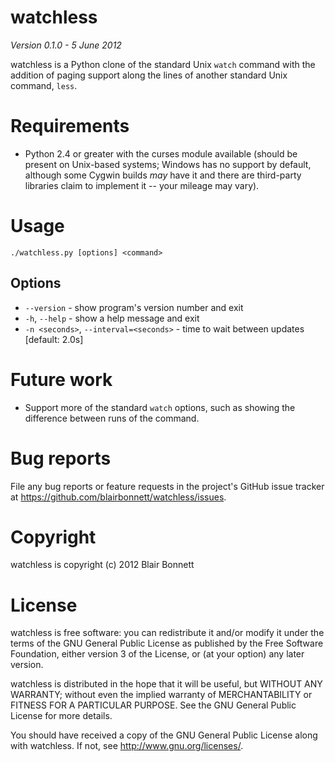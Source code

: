 watchless
=========

*Version 0.1.0 - 5 June 2012*

watchless is a Python clone of the standard Unix ``watch`` command with the
addition of paging support along the lines of another standard Unix command,
``less``.

Requirements
============

* Python 2.4 or greater with the curses module available (should be present on
  Unix-based systems; Windows has no support by default, although some Cygwin
  builds *may* have it and there are third-party libraries claim to implement
  it -- your mileage may vary).

Usage
=====

``./watchless.py [options] <command>``

Options
-------

* ``--version`` - show program's version number and exit
* ``-h``, ``--help`` - show a help message and exit
* ``-n <seconds>``, ``--interval=<seconds>`` - time to wait between updates [default: 2.0s]

Future work
===========

* Support more of the standard ``watch`` options, such as showing the
  difference between runs of the command.

Bug reports
===========

File any bug reports or feature requests in the project's GitHub issue tracker at
<https://github.com/blairbonnett/watchless/issues>.

Copyright
=========

watchless is copyright (c) 2012 Blair Bonnett

License
=======

watchless is free software: you can redistribute it and/or modify it under the
terms of the GNU General Public License as published by the Free Software
Foundation, either version 3 of the License, or (at your option) any later
version.

watchless is distributed in the hope that it will be useful, but WITHOUT ANY
WARRANTY; without even the implied warranty of MERCHANTABILITY or FITNESS FOR
A PARTICULAR PURPOSE.  See the GNU General Public License for more details.

You should have received a copy of the GNU General Public License along with
watchless.  If not, see <http://www.gnu.org/licenses/>.
